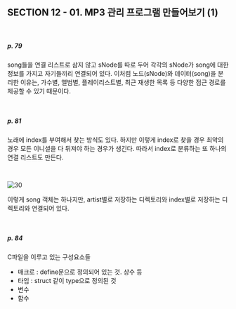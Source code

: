## SECTION 12 - 01. MP3 관리 프로그램 만들어보기 (1)

<Br>

##### p. 79

song들을 연결 리스트로 삼지 않고 sNode를 따로 두어 각각의 sNode가 song에 대한 정보를 가지고 자기들끼리 연결되어 있다. 이처럼 노드(sNode)와 데이터(song)을 분리한 이유는, 가수별, 앨범별, 플레이리스트별, 최근 재생한 목록 등 다양한 접근 경로를 제공할 수 있기 때문이다.

<Br>

##### p. 81

노래에 index를 부여해서 찾는 방식도 있다. 하지만 이렇게 index로 찾을 경우 최악의 경우 모든 이니셜을 다 뒤져야 하는 경우가 생긴다. 따라서 index로 분류하는 또 하나의 연결 리스트도 만든다.

<br>

![30](https://user-images.githubusercontent.com/75867748/110110527-4ea62100-7df2-11eb-8d94-640a6426a6de.png)

이렇게 song 객체는 하나지만, artist별로 저장하는 디렉토리와 index별로 저장하는 디렉토리와 연결되어 있다.

<Br>

##### p. 84

C파일을 이루고 있는 구성요소들

- 매크로 : define문으로 정의되어 있는 것. 상수 등
- 타입 : struct 같이 type으로 정의된 것
- 변수
- 함수
